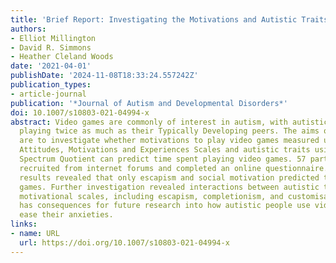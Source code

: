 ```yaml
---
title: 'Brief Report: Investigating the Motivations and Autistic Traits of Video Gamers'
authors:
- Elliot Millington
- David R. Simmons
- Heather Cleland Woods
date: '2021-04-01'
publishDate: '2024-11-08T18:33:24.557242Z'
publication_types:
- article-journal
publication: '*Journal of Autism and Developmental Disorders*'
doi: 10.1007/s10803-021-04994-x
abstract: Video games are commonly of interest in autism, with autistic adolescents
  playing twice as much as their Typically Developing peers. The aims of this study
  are to investigate whether motivations to play video games measured using the Gaming
  Attitudes, Motivations and Experiences Scales and autistic traits using the Autism
  Spectrum Quotient can predict time spent playing video games. 57 participants were
  recruited from internet forums and completed an online questionnaire. The preliminary
  results revealed that only escapism and social motivation predicted time spent playing
  games. Further investigation revealed interactions between autistic traits and several
  motivational scales, including escapism, completionism, and customisation. This
  has consequences for future research into how autistic people use video games to
  ease their anxieties.
links:
- name: URL
  url: https://doi.org/10.1007/s10803-021-04994-x
---
```

